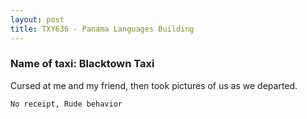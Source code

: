 ```yaml
---
layout: post
title: TXY636 - Panama Languages Building
---
```


### Name of taxi: Blacktown Taxi

Cursed at me and my friend, then took pictures of us as we departed.

```No receipt, Rude behavior```
